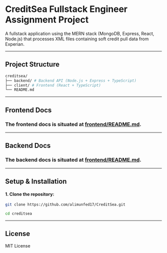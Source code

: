 # CreditSea Fullstack Engineer Assignment Project

A fullstack application using the MERN stack (MongoDB, Express, React, Node.js) that processes XML files containing soft credit pull data from Experian.

---

## Project Structure
```bash
creditsea/
├── backend/ # Backend API (Node.js + Express + TypeScript)
├── client/ # Frontend (React + TypeScript)
└── README.md
```

---

## Frontend Docs

### The frontend docs is situated at [frontend/README.md](./frontend/README.md).

---

## Backend Docs

### The backend docs is situated at [frontend/README.md](./frontend/README.md).

--- 

## Setup & Installation

#### 1. Clone the repository:
```bash
git clone https://github.com/alimunfed17/CreditSea.git

cd creditsea
```

---

## License

MIT License